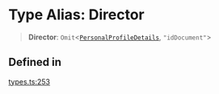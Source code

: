 # Type Alias: Director

> **Director**: `Omit`\<[`PersonalProfileDetails`](/docs/packages/sdk/interfaces/PersonalProfileDetails.md), `"idDocument"`\>

## Defined in

[types.ts:253](https://github.com/monerium/js-monorepo/blob/main/packages/sdk/src/types.ts#L253)
